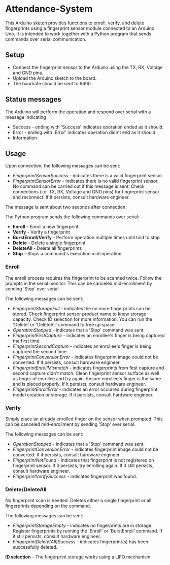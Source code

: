 # Attendance-System

This Arduino sketch provides functions to enroll, verify, and delete fingerprints using a fingerprint sensor module connected to an Arduino Uno. It is intended to work together with a Python program that sends commands over serial communication.

## Setup

- Connect the fingerprint sensor to the Arduino using the TX, RX, Voltage and GND pins.
- Upload the Arduino sketch to the board.
- The baudrate should be sent to 9600.

## Status messages

The Arduino will perform the operation and respond over serial with a message indicating

- Success - ending with 'Success' indicates operation ended as it should.
- Error - ending with 'Error' indicates operation didn't end as it should.
- Information

## Usage

Upon connection, the following messages can be sent:
- _FingerprintSensorSuccess_ - indicates there is a valid fingerprint sensor.
- _FingerprintSensorError_ - indicates there is no valid fingerprint sensor. No command can be carried out if this message is sent. Check connections (i.e. TX, RX, Voltage and GND pins) for fingerprint sensor and reconnect. If it persists, consult hardware engineer.

The message is sent about two seconds after connection.

The Python program sends the following commands over serial:

- **Enroll** - Enroll a new fingerprint.
- **Verify** - Verify a fingerprint
- **BurstEnroll/Verify** - Perform operation multiple times until told to stop
- **Delete** - Delete a single fingerprint
- **DeleteAll** - Delete all fingerprints
- **Stop** - Stops a command's execution mid-operation

### Enroll

The enroll process requires the fingerprint to be scanned twice. Follow the prompts in the serial monitor.
This can be canceled mid-enrollment by sending 'Stop' over serial.

The following messages can be sent:

- _FingerprintStorageFull_ - indicates the no more fingerprints can be stored. Check fingerprint sensor product name to know storage capacity. Check ID selection for more information. You can run the 'Delete' or 'DeleteAll' command to free up space.
- _OperationStopped_ - indicates that a 'Stop' command was sent.
- _FingerprintFirstCapture_ - indicates an enrollee's finger is being captured the first time.
- _FingerprintSecondCapture_ - indicates an enrollee's finger is being captured the second time.
- _FingerprintConversionError_ - indicates fingerprint image could not be converted. If it persists, consult hardware engineer.
- _FingerprintEnrollMismatch_ - indicates fingerprints from first capture and second capture didn't match. Clean fingerprint sensor surface as well as finger of enrollee and try again. Ensure enrollee's finger is the same and is placed properly. If it persists, consult hardware engineer.
- _FingerprintEnrollError_ - indicates an error occurred during fingerprint model creation or storage. If it persists, consult hardware engineer.

### Verify

Simply place an already enrolled finger on the sensor when prompted.
This can be canceled mid-enrollment by sending 'Stop' over serial.

The following messages can be sent:

- _OperationStopped_ - indicates that a 'Stop' command was sent.
- _FingerprintConversionError_ - indicates fingerprint image could not be converted. If it persists, consult hardware engineer.
- _FingerprintNotFound_ - indicates that fingerprint is not registered on fingerprint sensor. If it persists, try enrolling again. If it still persists, consult hardware engineer.
- _FingerprintVerifySuccess_ - indicates fingerprint was found.

### Delete/DeleteAll

No fingerprint scan is needed. Deletes either a single fingerprint or all fingerprints depending on the command.

The following messages can be sent:

- _FingerprintStorageEmpty_ - indicates no fingerprints are in storage. Register fingerprints by running the 'Enroll' or 'BurstEnroll' command. If it still persists, consult hardware engineer.
- _FingerprintDelete(All)Success_ - indicates fingerprint(s) has been successfully deleted.

**ID selection** - The fingerprint storage works using a LIFO mechanism.
